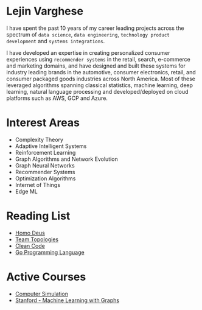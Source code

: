 # Lejin Varghese

I have spent the past 10 years of my career leading projects across the spectrum of `data science`, `data engineering`, `technology product development` and `systems integrations`.

I have developed an expertise in creating personalized consumer experiences using `recommender systems` in the retail, search, e-commerce and marketing domains, and have designed and built these systems for industry leading brands in the automotive, consumer electronics, retail, and consumer packaged goods industries across North America.
Most of these leveraged algorithms spanning classical statistics, machine learning, deep learning, natural language processing and developed/deployed on cloud platforms such as AWS, GCP and Azure.

# Interest Areas

-   Complexity Theory
-   Adaptive Intelligent Systems
-   Reinforcement Learning
-   Graph Algorithms and Network Evolution
-   Graph Neural Networks
-   Recommender Systems
-   Optimization Algorithms
-   Internet of Things
-   Edge ML

# Reading List

-   [Homo Deus](https://www.amazon.ca/Homo-Deus-Brief-History-Tomorrow/dp/0771038704)
-   [Team Topologies](https://www.amazon.ca/Team-Topologies-Organizing-Business-Technology/dp/1942788819/)
-   [Clean Code](https://www.amazon.ca/Clean-Code-Handbook-Software-Craftsmanship/dp/0132350882)
-   [Go Programming Language](https://www.amazon.ca/Programming-Language-Addison-Wesley-Professional-Computing-ebook/dp/B0184N7WWS)

# Active Courses

-   [Computer Simulation](https://www.coursera.org/learn/computer-simulations)
-   [Stanford - Machine Learning with Graphs](https://www.youtube.com/watch?v=uEPPnR22fxg&list=PL-Y8zK4dwCrQyASidb2mjj_itW2-YYx6-)
